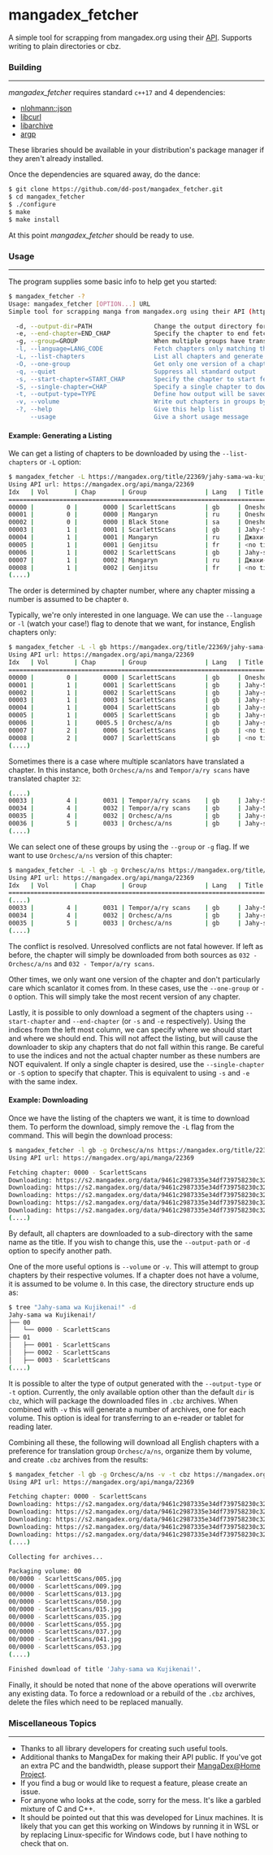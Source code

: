 # mangadex_fetcher

A simple tool for scrapping from mangadex.org using their [API](https://mangadex.org/api/). Supports writing to plain directories or cbz.

### Building
---
*mangadex_fetcher* requires standard `c++17` and 4 dependencies:

- [nlohmann::json](https://github.com/nlohmann/json)
- [libcurl](https://curl.haxx.se/libcurl/)
- [libarchive](https://www.libarchive.org/)
- [argp](https://www.gnu.org/software/libc/manual/html_node/Argp.html)

These libraries should be available in your distribution's package manager if they aren't already installed.

Once the dependencies are squared away, do the dance:

``` bash
$ git clone https://github.com/dd-post/mangadex_fetcher.git
$ cd mangadex_fetcher
$ ./configure
$ make
$ make install
```

At this point *mangadex_fetcher* should be ready to use.

### Usage
---
The program supplies some basic info to help get you started:

``` bash
$ mangadex_fetcher -?
Usage: mangadex_fetcher [OPTION...] URL
Simple tool for scrapping manga from mangadex.org using their API (https://mangadex.org/api/). Supports writing to plain directories or cbz.

  -d, --output-dir=PATH                 Change the output directory for the downloaded chapters to PATH. Defaults to name of manga
  -e, --end-chapter=END_CHAP            Specify the chapter to end fetch at. Use indices from --list-chapters output
  -g, --group=GROUP                     When multiple groups have translated a chapter, prefer this group's translation
  -l, --language=LANG_CODE              Fetch chapters only matching this language
  -L, --list-chapters                   List all chapters and generate indices to reference them. Use --language and/or --group to narrow down output
  -O, --one-group                       Get only one version of a chapter, ignoring any duplicates by other groups. Use --language and/or --group to narrow down output
  -q, --quiet                           Suppress all standard output
  -s, --start-chapter=START_CHAP        Specify the chapter to start fetch from. Use indices from --list-chapters output
  -S, --single-chapter=CHAP             Specify a single chapter to download. Use indices from --list-chapters output
  -t, --output-type=TYPE                Define how output will be saved. TYPE can be dir (default) or cbz
  -v, --volume                          Write out chapters in groups by volume
  -?, --help                            Give this help list
      --usage                           Give a short usage message
```

#### Example: Generating a Listing
We can get a listing of chapters to be downloaded by using the `--list-chapters` or `-L` option:

``` bash
$ mangadex_fetcher -L https://mangadex.org/title/22369/jahy-sama-wa-kujikenai
Using API url: https://mangadex.org/api/manga/22369
Idx   | Vol       | Chap       | Group                | Lang   | Title
========================================================================================================================
00000 |         0 |       0000 | ScarlettScans        | gb     | Oneshot
00001 |         0 |       0000 | Mangaryn             | ru     | Oneshot
00002 |         0 |       0000 | Black Stone          | sa     | Oneshot
00003 |         1 |       0001 | ScarlettScans        | gb     | Jahy-Sama And The Part-Time Job
00004 |         1 |       0001 | Mangaryn             | ru     | Джахи-сама и Подработка
00005 |         1 |       0001 | Genjitsu             | fr     | <no title>
00006 |         1 |       0002 | ScarlettScans        | gb     | Jahy-sama and the Subordinate
00007 |         1 |       0002 | Mangaryn             | ru     | Джахи-сама и Элитный Дом
00008 |         1 |       0002 | Genjitsu             | fr     | <no title>
(....)
```
The order is determined by chapter number, where any chapter missing a number is assumed to be chapter `0`.

Typically, we're only interested in one language. We can use the `--language` or `-l` (watch your case!) flag to denote that we want, for instance, English chapters only:

``` bash
$ mangadex_fetcher -L -l gb https://mangadex.org/title/22369/jahy-sama-wa-kujikenai
Using API url: https://mangadex.org/api/manga/22369
Idx   | Vol       | Chap       | Group                | Lang   | Title
========================================================================================================================
00000 |         0 |       0000 | ScarlettScans        | gb     | Oneshot
00001 |         1 |       0001 | ScarlettScans        | gb     | Jahy-Sama And The Part-Time Job
00002 |         1 |       0002 | ScarlettScans        | gb     | Jahy-sama and the Subordinate
00003 |         1 |       0003 | ScarlettScans        | gb     | Jahy-sama and the Precious Gem
00004 |         1 |       0004 | ScarlettScans        | gb     | Jahy-sama and the Landlady
00005 |         1 |       0005 | ScarlettScans        | gb     | Jahy-sama and the Mountain
00006 |         1 |     0005.5 | Orchesc/a/ns         | gb     | Jahy-sama and Her Daily Life
00007 |         2 |       0006 | ScarlettScans        | gb     | <no title>
00008 |         2 |       0007 | ScarlettScans        | gb     | <no title>
(....)
```

Sometimes there is a case where multiple scanlators have translated a chapter. In this instance, both `Orchesc/a/ns` and `Tempor/a/ry scans` have translated chapter `32`:

``` bash
(....)
00033 |         4 |       0031 | Tempor/a/ry scans    | gb     | Jahy-Sama and the Master Part Timer
00034 |         4 |       0032 | Tempor/a/ry scans    | gb     | Jahy-Sama and the Runaway Landlady
00035 |         4 |       0032 | Orchesc/a/ns         | gb     | Jahy-sama and the Landlady Who Ran from Home
00036 |         5 |       0033 | Orchesc/a/ns         | gb     | Jahy-sama and Tomatoes
(....)
```

We can select one of these groups by using the `--group` or `-g` flag. If we want to use `Orchesc/a/ns` version of this chapter:

``` bash
$ mangadex_fetcher -L -l gb -g Orchesc/a/ns https://mangadex.org/title/22369/jahy-sama-wa-kujikenai
Using API url: https://mangadex.org/api/manga/22369
Idx   | Vol       | Chap       | Group                | Lang   | Title
========================================================================================================================
(....)
00033 |         4 |       0031 | Tempor/a/ry scans    | gb     | Jahy-Sama and the Master Part Timer
00034 |         4 |       0032 | Orchesc/a/ns         | gb     | Jahy-sama and the Landlady Who Ran from Home
00035 |         5 |       0033 | Orchesc/a/ns         | gb     | Jahy-sama and Tomatoes
(....)
```
The conflict is resolved. Unresolved conflicts are not fatal however. If left as before, the chapter will simply be downloaded from both sources as `032 - Orchesc/a/ns` and `032 - Tempor/a/ry scans`.

Other times, we only want one version of the chapter and don't particularly care which scanlator it comes from. In these cases, use the `--one-group` or `-O` option. This will simply take the most recent version of any chapter.

Lastly, it is possible to only download a segment of the chapters using `--start-chapter` and `--end-chapter` (or `-s` and `-e` respectively). Using the indices from the left most column, we can specify where we should start and where we should end. This will not affect the listing, but will cause the downloader to skip any chapters that do not fall within this range. Be careful to use the indices and not the actual chapter number as these numbers are NOT equivalent. If only a single chapter is desired, use the `--single-chapter` or `-S` option to specify that chapter. This is equivalent to using `-s` and `-e` with the same index.

#### Example: Downloading
Once we have the listing of the chapters we want, it is time to download them. To perform the download, simply remove the `-L` flag from the command. This will begin the download process:

``` bash
$ mangadex_fetcher -l gb -g Orchesc/a/ns https://mangadex.org/title/22369/jahy-sama-wa-kujikenai
Using API url: https://mangadex.org/api/manga/22369

Fetching chapter: 0000 - ScarlettScans
Downloading: https://s2.mangadex.org/data/9461c2987335e34df739758230c32d3b/p1.jpg -> 000.jpg...   434 kB: OK.
Downloading: https://s2.mangadex.org/data/9461c2987335e34df739758230c32d3b/p2.jpg -> 001.jpg...   414 kB: OK.
Downloading: https://s2.mangadex.org/data/9461c2987335e34df739758230c32d3b/p3.jpg -> 002.jpg...   342 kB: OK.
Downloading: https://s2.mangadex.org/data/9461c2987335e34df739758230c32d3b/p4.jpg -> 003.jpg...   348 kB: OK.
Downloading: https://s2.mangadex.org/data/9461c2987335e34df739758230c32d3b/p5.jpg -> 004.jpg...   421 kB: OK.
(....)
```
By default, all chapters are downloaded to a sub-directory with the same name as the title. If you wish to change this, use the `--output-path` or `-d` option to specify another path.

One of the more useful options is `--volume` or `-v`. This will attempt to group chapters by their respective volumes. If a chapter does not have a volume, it is assumed to be volume `0`. In this case, the directory structure ends up as:
``` bash
$ tree "Jahy-sama wa Kujikenai!" -d
Jahy-sama wa Kujikenai!/
├── 00
│   └── 0000 - ScarlettScans
├── 01
│   ├── 0001 - ScarlettScans
│   ├── 0002 - ScarlettScans
│   ├── 0003 - ScarlettScans
(....)
```

It is possible to alter the type of output generated with the `--output-type` or `-t` option. Currently, the only available option other than the default `dir` is `cbz`, which will package the downloaded files in `.cbz` archives. When combined with `-v` this will generate a number of archives, one for each volume. This option is ideal for transferring to an e-reader or tablet for reading later.

Combining all these, the following will download all English chapters with a preference for translation group `Orchesc/a/ns`, organize them by volume, and create `.cbz` archives from the results:

``` bash
$ mangadex_fetcher -l gb -g Orchesc/a/ns -v -t cbz https://mangadex.org/title/22369/jahy-sama-wa-kujikenai
Using API url: https://mangadex.org/api/manga/22369

Fetching chapter: 0000 - ScarlettScans
Downloading: https://s2.mangadex.org/data/9461c2987335e34df739758230c32d3b/p1.jpg -> 000.jpg...   434 kB: OK.
Downloading: https://s2.mangadex.org/data/9461c2987335e34df739758230c32d3b/p2.jpg -> 001.jpg...   414 kB: OK.
Downloading: https://s2.mangadex.org/data/9461c2987335e34df739758230c32d3b/p3.jpg -> 002.jpg...   342 kB: OK.
Downloading: https://s2.mangadex.org/data/9461c2987335e34df739758230c32d3b/p4.jpg -> 003.jpg...   348 kB: OK.
Downloading: https://s2.mangadex.org/data/9461c2987335e34df739758230c32d3b/p5.jpg -> 004.jpg...   421 kB: OK.
(....)

Collecting for archives...

Packaging volume: 00
00/0000 - ScarlettScans/005.jpg
00/0000 - ScarlettScans/009.jpg
00/0000 - ScarlettScans/013.jpg
00/0000 - ScarlettScans/050.jpg
00/0000 - ScarlettScans/015.jpg
00/0000 - ScarlettScans/035.jpg
00/0000 - ScarlettScans/055.jpg
00/0000 - ScarlettScans/037.jpg
00/0000 - ScarlettScans/041.jpg
00/0000 - ScarlettScans/053.jpg
(....)

Finished download of title 'Jahy-sama wa Kujikenai!'.
```

Finally, it should be noted that none of the above operations will overwrite any existing data. To force a redownload or a rebuild of the `.cbz` archives, delete the files which need to be replaced manually.

### Miscellaneous Topics
---
 - Thanks to all library developers for creating such useful tools.
 - Additional thanks to MangaDex for making their API public. If you've got an extra PC and the bandwidth, please support their [MangaDex@Home Project](https://mangadex.org/thread/262074).
 - If you find a bug or would like to request a feature, please create an issue.
 - For anyone who looks at the code, sorry for the mess. It's like a garbled mixture of C and C++.
 - It should be pointed out that this was developed for Linux machines. It is likely that you can get this working on Windows by running it in WSL or by replacing Linux-specific for Windows code, but I have nothing to check that on.


